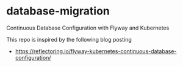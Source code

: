 # database-migration
Continuous Database Configuration with Flyway and Kubernetes

This repo is inspired by the following blog posting

* https://reflectoring.io/flyway-kubernetes-continuous-database-configuration/

